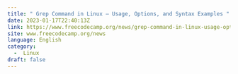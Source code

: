 ```yaml
---
title: " Grep Command in Linux – Usage, Options, and Syntax Examples "
date: 2023-01-17T22:40:13Z
link: https://www.freecodecamp.org/news/grep-command-in-linux-usage-options-and-syntax-examples/?utm_medium=RSS&utm_source=news.12bit.vn
site: www.freecodecamp.org/news
language: English
category:
  -  Linux 
draft: false
---
```

